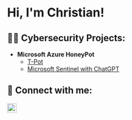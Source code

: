 <h1>Hi, I'm Christian! </h1>

<h2>👨‍💻 Cybersecurity Projects:</h2>

- <b>Microsoft Azure HoneyPot </b>
  - [T-Pot](https://github.com/CTSayre/AzureHoneyPot/blob/main/README.md)
  - [Microsoft Sentinel with ChatGPT](https://github.com/CTSayre/MicrosoftSentinelSIEM/blob/main/README.md)



<h2> 🤳 Connect with me:</h2>

[<img align="left" alt="christian-sayre | LinkedIn" width="22px" src="https://cdn.jsdelivr.net/npm/simple-icons@v3/icons/linkedin.svg" />][linkedin]

[linkedin]:https://www.linkedin.com/in/christiansayre/

<!--


Here are some ideas to get you started:

- 🔭 I’m currently working on ...
- 🌱 I’m currently learning ...
- 👯 I’m looking to collaborate on ...
- 🤔 I’m looking for help with ...
- 💬 Ask me about ...
- 📫 How to reach me: ...
- 😄 Pronouns: ...
- ⚡ Fun fact: ...
-->
